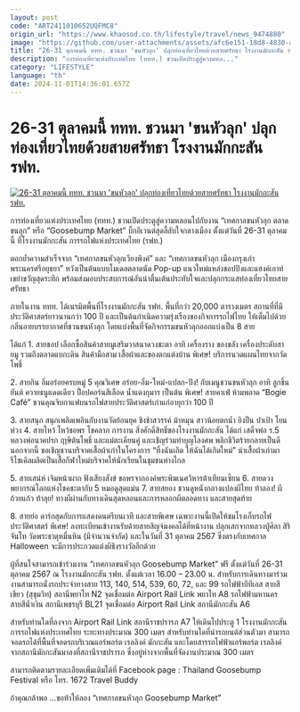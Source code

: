 ```yaml
---
layout: post
code: "ART2411010652UQFMC8"
origin_url: "https://www.khaosod.co.th/lifestyle/travel/news_9474880"
image: "https://github.com/user-attachments/assets/afc6e151-18d8-4830-a324-a492acf83d8b"
title: "26-31 ตุลาคมนี้ ททท. ชวนมา 'ขนหัวลุก' ปลุกท่องเที่ยวไทยด้วยสายศรัทธา โรงงานมักกะสัน รฟท."
description: "การท่องเที่ยวแห่งประเทศไทย (ททท.) ชวนเปิดประตูสู่ความหล..."
category: "LIFESTYLE"
language: "th"
date: 2024-11-01T14:36:01.657Z
---
```


# 26-31 ตุลาคมนี้ ททท. ชวนมา 'ขนหัวลุก' ปลุกท่องเที่ยวไทยด้วยสายศรัทธา โรงงานมักกะสัน รฟท.

[![26-31 ตุลาคมนี้ ททท. ชวนมา 'ขนหัวลุก' ปลุกท่องเที่ยวไทยด้วยสายศรัทธา โรงงานมักกะสัน รฟท.](https://www.khaosod.co.th/wpapp/uploads/2024/10/KV-GB-Market-01.jpg "26-31 ตุลาคมนี้ ททท. ชวนมา 'ขนหัวลุก' ปลุกท่องเที่ยวไทยด้วยสายศรัทธา โรงงานมักกะสัน รฟท.")](https://www.khaosod.co.th/wpapp/uploads/2024/10/KV-GB-Market-01.jpg)

การท่องเที่ยวแห่งประเทศไทย (ททท.) ชวนเปิดประตูสู่ความหลอนไปกับงาน “เทศกาลขนหัวลุก ตลาดขนลุก” หรือ “Goosebump Market” บิ๊กอีเวนต์สุดลี้ลับใจกลางเมือง ตั้งแต่วันที่ 26-31 ตุลาคมนี้ ที่โรงงานมักกะสัน การรถไฟแห่งประเทศไทย (รฟท.)

ตอกย้ำความสำเร็จจาก “เทศกาลขนหัวลุกเวียงพิงค์” และ “เทศกาลขนหัวลุก เมืองกรุงเก่า พระนครศรีอยุธยา” หวังเป็นต้นแบบโมเดลตลาดนัด Pop-up แนวใหม่แหล่งชอปปิงและแฮงค์เอาท์เขย่าขวัญสุดระทึก พร้อมส่งมอบประสบการณ์อันน่าตื่นเต้นประทับใจและปลุกกระแสท่องเที่ยวไทยสายศรัทธา

ภายในงาน ททท. ได้เนรมิตพื้นที่โรงงานมักกะสัน รฟท. พื้นที่กว่า 20,000 ตารางเมตร สถานที่ที่มีประวัติศาสตร์ยาวนานกว่า 100 ปี และเป็นต้นกำเนิดความรุ่งเรืองของกิจการรถไฟไทย ให้เต็มไปด้วยกลิ่นอายบรรยากาศที่ชวนขนหัวลุก โดยแบ่งพื้นที่จัดกิจกรรมขนหัวลุกออกแบ่งเป็น 8 สาย

ได้แก่ 1. สายชอป เลือกซื้อสินค้าสายมูเสริมวาสนาดวงชะตา อาทิ เครื่องราง ของขลัง เครื่องประดับสายมู รวมถึงตลาดแบกะดิน สินค้ามือสาม เสื้อผ้าและของตกแต่งบ้าน พิเศษ! บริการนวดแผนไทยจากวัดโพธิ์

2\. สายกิน อิ่มอร่อยครบหมู่ 5 คุณวิเศษ อร่อย-อิ่ม-ใหม่-แปลก-ปัง! กับเมนูชวนขนหัวลุก อาทิ ลูกชิ้นยันต์ ควายธนูแดดเดียว ป็อปคอร์นสีเลือด น้ำแดงกุมาร เป็นต้น พิเศษ! สายคาเฟ่ ห้ามพลาด “Bogie Café” ชวนคุณจิบกาแฟบนรถไฟสายประวัติศาสตร์เก่าแก่อายุกว่า 100 ปี

3\. สายสนุก สนุกเพลิดเพลินกับงานวัดย้อนยุค ชิงช้าสวรรค์ ม้าหมุน สาวน้อยตกน้ำ ยิงปืน ปาเป้า โยนห่วง 4. สายไหว้ ไหว้ขอพร โชคลาภ การงาน สิ่งศักดิ์สิทธิ์ของโรงงานมักกะสัน ได้แก่ เสด็จพ่อ ร.5 หลวงพ่อนาคปรก ฤาษีต้นโพธิ์ และแม่ตะเคียนคู่ และเชิญร่วมทำบุญโลงศพ พลิกชีวิตร้ายกลายเป็นดี นอกจากนี้ ขอเชิญชวนบริจาคเสื้อผ้าเก่าในโครงการ “ทิ้งฉันเถิด ให้ฉันได้เกิดใหม่” นำเสื้อผ้าเก่ามารีไซเคิลผลิตเป็นเสื้อกีฬาใหม่บริจาคให้นักเรียนในชุมชนห่างไกล

5\. สายเสน่ห์ เจิมหน้าผาก ฟังเสียงสังข์ ขอพรจากองค์พระพิฆเนศวิหารต้าเทียนเซียน 6. สายดวง พยากรณ์โลกแห่งโชคชะตากับ 5 หมอดูสุดแม่น 7. สายสยอง ชวนดูหนังกลางแปลงผีไทย ท้าลอง! ผีถ้วยแก้ว ท้าลุย! ทางผีผ่านกับทางเดินสุดหลอนและการหลอกผีตลอดทาง และสายสุดท้าย

8\. สายย่อ ดาร์กสุดกับการแสดงดนตรีบนเวที และสายพิเศษ เฉพาะงานนี้เปิดให้ชมโรงเก็บรถไฟประวัติศาสตร์ พิเศษ! ลงทะเบียนเข้างานรับด้ายสายสิญจ์มงคลได้ที่หน้างาน ปลุกเสกจากหลวงปู่ศิลา สิริจันโท วัดพระธาตุหมื่นหิน (มีจำนวนจำกัด) และในวันที่ 31 ตุลาคม 2567 ซึ่งตรงกับเทศกาล Halloween จะมีการประกวดแต่งผีชิงรางวัลอีกด้วย

ผู้ที่สนใจสามารถเข้าร่วมงาน “เทศกาลขนหัวลุก Goosebump Market” ฟรี ตั้งแต่วันที่ 26-31 ตุลาคม 2567 ณ โรงงานมักกะสัน รฟท. ตั้งแต่เวลา 16.00 – 23.00 น. สำหรับการเดินทางมาร่วมงานสามารถนั่งรถประจำทางสาย 113, 140, 514, 539, 60, 72, และ 99 รถไฟฟ้าบีทีเอส สายสีเขียว (สุขุมวิท) สถานีพยาไท N2 จุดเชื่อมต่อ Airport Rail Link พยาไท A8 รถไฟฟ้ามหานคร สายสีน้ำเงิน สถานีเพชรบุรี BL21 จุดเชื่อมต่อ Airport Rail Link สถานีมักกะสัน A6

สำหรับท่านใดที่ลงจาก Airport Rail Link สถานีราชปรารภ A7 ให้เดินไปประตู 1 โรงงานมักกะสัน การรถไฟแห่งประเทศไทย ระยะทางประมาณ 300 เมตร สำหรับท่านใดที่นำรถยนต์ส่วนตัวมา สามารถจอดรถได้ที่พื้นที่จอดรถบริเวณแอร์พอร์ต เรลลิงค์ มักกะสัน และโดยสารรถไฟฟ้าแอร์พอร์ต เรลลิงค์จากสถานีมักกะสันมาลงที่สถานีราชปรารภ ซึ่งอยู่ห่างจากพื้นที่จัดงานประมาณ 300 เมตร

สามารถติดตามรายละเอียดเพิ่มเติมได้ที่ Facebook page : Thailand Goosebump Festival หรือ โทร. 1672 Travel Buddy

ถ้าคุณกล้าพอ …ขอท้าให้ลอง “เทศกาลขนหัวลุก Goosebump Market”